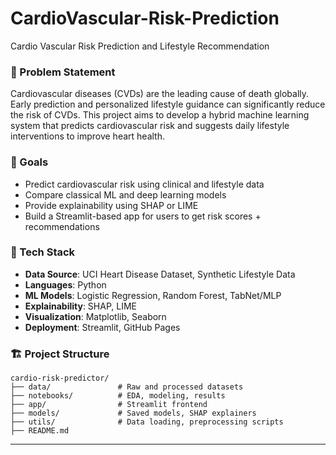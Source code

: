 # CardioVascular-Risk-Prediction
Cardio Vascular Risk Prediction and Lifestyle Recommendation

### 📌 Problem Statement
Cardiovascular diseases (CVDs) are the leading cause of death globally. Early prediction and personalized lifestyle guidance can significantly reduce the risk of CVDs. This project aims to develop a hybrid machine learning system that predicts cardiovascular risk and suggests daily lifestyle interventions to improve heart health.

### 🎯 Goals
- Predict cardiovascular risk using clinical and lifestyle data
- Compare classical ML and deep learning models
- Provide explainability using SHAP or LIME
- Build a Streamlit-based app for users to get risk scores + recommendations

### 🧠 Tech Stack
- **Data Source**: UCI Heart Disease Dataset, Synthetic Lifestyle Data
- **Languages**: Python
- **ML Models**: Logistic Regression, Random Forest, TabNet/MLP
- **Explainability**: SHAP, LIME
- **Visualization**: Matplotlib, Seaborn
- **Deployment**: Streamlit, GitHub Pages

### 🏗️ Project Structure
```
cardio-risk-predictor/
├── data/               # Raw and processed datasets
├── notebooks/          # EDA, modeling, results
├── app/                # Streamlit frontend
├── models/             # Saved models, SHAP explainers
├── utils/              # Data loading, preprocessing scripts
├── README.md
```

---
